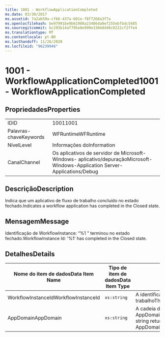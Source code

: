 ```yaml
---
title: 1001 - WorkflowApplicationCompleted
ms.date: 03/30/2017
ms.assetid: 7a2ab59a-cf66-437a-b01e-f8f7268a3f7a
ms.openlocfilehash: be97991be9b61908a23486da0ef255ebfbdc5485
ms.sourcegitcommit: bc293b14af795e0e999e3304dd40c0222cf2ffe4
ms.translationtype: MT
ms.contentlocale: pt-BR
ms.lasthandoff: 11/26/2020
ms.locfileid: "96239946"
---
```

# <a name="1001---workflowapplicationcompleted"></a><span data-ttu-id="7c8e7-102">1001 - WorkflowApplicationCompleted</span><span class="sxs-lookup"><span data-stu-id="7c8e7-102">1001 - WorkflowApplicationCompleted</span></span>

## <a name="properties"></a><span data-ttu-id="7c8e7-103">Propriedades</span><span class="sxs-lookup"><span data-stu-id="7c8e7-103">Properties</span></span>  
  
|||  
|-|-|  
|<span data-ttu-id="7c8e7-104">ID</span><span class="sxs-lookup"><span data-stu-id="7c8e7-104">ID</span></span>|<span data-ttu-id="7c8e7-105">1001</span><span class="sxs-lookup"><span data-stu-id="7c8e7-105">1001</span></span>|  
|<span data-ttu-id="7c8e7-106">Palavras-chave</span><span class="sxs-lookup"><span data-stu-id="7c8e7-106">Keywords</span></span>|<span data-ttu-id="7c8e7-107">WFRuntime</span><span class="sxs-lookup"><span data-stu-id="7c8e7-107">WFRuntime</span></span>|  
|<span data-ttu-id="7c8e7-108">Nível</span><span class="sxs-lookup"><span data-stu-id="7c8e7-108">Level</span></span>|<span data-ttu-id="7c8e7-109">Informações do</span><span class="sxs-lookup"><span data-stu-id="7c8e7-109">Information</span></span>|  
|<span data-ttu-id="7c8e7-110">Canal</span><span class="sxs-lookup"><span data-stu-id="7c8e7-110">Channel</span></span>|<span data-ttu-id="7c8e7-111">Os aplicativos de servidor de Microsoft-Windows- aplicativo/depuração</span><span class="sxs-lookup"><span data-stu-id="7c8e7-111">Microsoft-Windows-Application Server-Applications/Debug</span></span>|  
  
## <a name="description"></a><span data-ttu-id="7c8e7-112">Descrição</span><span class="sxs-lookup"><span data-stu-id="7c8e7-112">Description</span></span>  

 <span data-ttu-id="7c8e7-113">Indica que um aplicativo de fluxo de trabalho concluído no estado fechado.</span><span class="sxs-lookup"><span data-stu-id="7c8e7-113">Indicates a workflow application has completed in the Closed state.</span></span>  
  
## <a name="message"></a><span data-ttu-id="7c8e7-114">Mensagem</span><span class="sxs-lookup"><span data-stu-id="7c8e7-114">Message</span></span>  

 <span data-ttu-id="7c8e7-115">Identificação de WorkflowInstance: “%1 " terminou no estado fechado.</span><span class="sxs-lookup"><span data-stu-id="7c8e7-115">WorkflowInstance Id: '%1' has completed in the Closed state.</span></span>  
  
## <a name="details"></a><span data-ttu-id="7c8e7-116">Detalhes</span><span class="sxs-lookup"><span data-stu-id="7c8e7-116">Details</span></span>  
  
|<span data-ttu-id="7c8e7-117">Nome do item de dados</span><span class="sxs-lookup"><span data-stu-id="7c8e7-117">Data Item Name</span></span>|<span data-ttu-id="7c8e7-118">Tipo de item de dados</span><span class="sxs-lookup"><span data-stu-id="7c8e7-118">Data Item Type</span></span>|<span data-ttu-id="7c8e7-119">Descrição</span><span class="sxs-lookup"><span data-stu-id="7c8e7-119">Description</span></span>|  
|--------------------|--------------------|-----------------|  
|<span data-ttu-id="7c8e7-120">WorkflowInstanceId</span><span class="sxs-lookup"><span data-stu-id="7c8e7-120">WorkflowInstanceId</span></span>|`xs:string`|<span data-ttu-id="7c8e7-121">A identificação de instância para o fluxo de trabalho</span><span class="sxs-lookup"><span data-stu-id="7c8e7-121">The instance id for the workflow</span></span>|  
|<span data-ttu-id="7c8e7-122">AppDomain</span><span class="sxs-lookup"><span data-stu-id="7c8e7-122">AppDomain</span></span>|`xs:string`|<span data-ttu-id="7c8e7-123">A cadeia de caracteres retornada por AppDomain.CurrentDomain.FriendlyName.</span><span class="sxs-lookup"><span data-stu-id="7c8e7-123">The string returned by AppDomain.CurrentDomain.FriendlyName.</span></span>|
